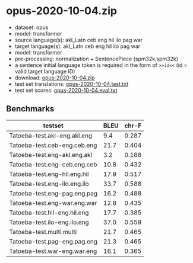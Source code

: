 # opus-2020-10-04.zip

* dataset: opus
* model: transformer
* source language(s): akl_Latn ceb eng hil ilo pag war
* target language(s): akl_Latn ceb eng hil ilo pag war
* model: transformer
* pre-processing: normalization + SentencePiece (spm32k,spm32k)
* a sentence initial language token is required in the form of `>>id<<` (id = valid target language ID)
* download: [opus-2020-10-04.zip](https://object.pouta.csc.fi/Tatoeba-MT-models/phi-phi/opus-2020-10-04.zip)
* test set translations: [opus-2020-10-04.test.txt](https://object.pouta.csc.fi/Tatoeba-MT-models/phi-phi/opus-2020-10-04.test.txt)
* test set scores: [opus-2020-10-04.eval.txt](https://object.pouta.csc.fi/Tatoeba-MT-models/phi-phi/opus-2020-10-04.eval.txt)

## Benchmarks

| testset               | BLEU  | chr-F |
|-----------------------|-------|-------|
| Tatoeba-test.akl-eng.akl.eng 	| 9.4 	| 0.287 |
| Tatoeba-test.ceb-eng.ceb.eng 	| 21.7 	| 0.404 |
| Tatoeba-test.eng-akl.eng.akl 	| 3.2 	| 0.188 |
| Tatoeba-test.eng-ceb.eng.ceb 	| 10.8 	| 0.432 |
| Tatoeba-test.eng-hil.eng.hil 	| 17.9 	| 0.517 |
| Tatoeba-test.eng-ilo.eng.ilo 	| 33.7 	| 0.588 |
| Tatoeba-test.eng-pag.eng.pag 	| 16.2 	| 0.488 |
| Tatoeba-test.eng-war.eng.war 	| 12.8 	| 0.435 |
| Tatoeba-test.hil-eng.hil.eng 	| 17.7 	| 0.385 |
| Tatoeba-test.ilo-eng.ilo.eng 	| 37.0 	| 0.559 |
| Tatoeba-test.multi.multi 	| 21.7 	| 0.465 |
| Tatoeba-test.pag-eng.pag.eng 	| 21.3 	| 0.465 |
| Tatoeba-test.war-eng.war.eng 	| 16.1 	| 0.365 |


